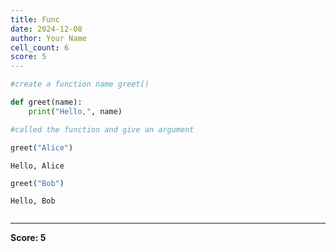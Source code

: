 ```yaml
---
title: Func
date: 2024-12-08
author: Your Name
cell_count: 6
score: 5
---
```


```python
#create a function name greet()
```


```python
def greet(name):
    print("Hello,", name)
```


```python
#called the function and give an argument
```


```python
greet("Alice")
```

    Hello, Alice



```python
greet("Bob")
```

    Hello, Bob



```python

```


---
**Score: 5**
